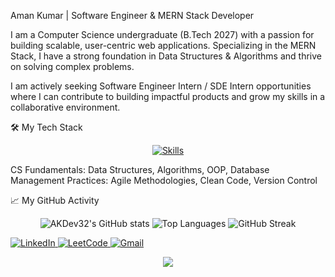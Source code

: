 Aman Kumar | Software Engineer & MERN Stack Developer


I am a Computer Science undergraduate (B.Tech 2027) with a passion for building scalable, user-centric web applications. Specializing in the MERN Stack, I have a strong foundation in Data Structures & Algorithms and thrive on solving complex problems.

I am actively seeking Software Engineer Intern / SDE Intern opportunities where I can contribute to building impactful products and grow my skills in a collaborative environment.

🛠️ My Tech Stack
<p align="center">
  <a href="https://skillicons.dev">
    <img src="https://skillicons.dev/icons?i=js,html,css,react,nodejs,express,mongodb,git,linux,postman,vscode" alt="Skills" />
  </a>
</p>
CS Fundamentals: Data Structures, Algorithms, OOP, Database Management
Practices: Agile Methodologies, Clean Code, Version Control

📈 My GitHub Activity
<p align="center">
<img src="https://www.google.com/search?q=https://github-readme-stats.vercel.app/api%3Fusername%3DAKDev32%26show_icons%3Dtrue%26theme%3Dradical%26hide_border%3Dtrue%26rank_icon%3Dgithub" alt="AKDev32's GitHub stats" />
<img src="https://www.google.com/search?q=https://github-readme-stats.vercel.app/api/top-langs/%3Fusername%3DAKDev32%26layout%3Dcompact%26theme%3Dradical%26hide_border%3Dtrue" alt="Top Languages" />
<img src="https://www.google.com/search?q=https://github-readme-streak-stats.herokuapp.com/%3Fuser%3DAKDev32%26theme%3Dradical%26hide_border%3Dtrue" alt="GitHub Streak" />
</p>

<p align="left">
<a href="https://linkedin.com/in/aman32" target="_blank">
<img src="https://img.shields.io/badge/LinkedIn-0A66C2?style=for-the-badge&logo=linkedin&logoColor=white" alt="LinkedIn" />
</a>
<a href="https://leetcode.com/Aman_LeetMind" target="_blank">
<img src="https://img.shields.io/badge/LeetCode-FFA116?style=for-the-badge&logo=leetcode&logoColor=black" alt="LeetCode" />
</a>
<a href="mailto:amanku6936@gmail.com" target="_blank">
<img src="https://img.shields.io/badge/Gmail-EA4335?style=for-the-badge&logo=gmail&logoColor=white" alt="Gmail" />
</a>
</p>

<p align="center">
  <img src="https://capsule-render.vercel.app/api?type=waving&color=0:00b3ff,100:2af598&height=100&section=footer" />
</p>
